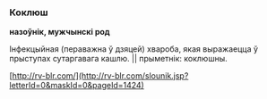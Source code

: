 ### Коклюш
**назоўнік, мужчынскі род**

Інфекцыйная (пераважна ў дзяцей) хвароба, якая выражаецца ў прыступах сутаргавага кашлю. || прыметнік: коклюшны.

<a rel="author">[http://rv-blr.com/](http://rv-blr.com/slounik.jsp?letterId=0&maskId=0&pageId=1424)</a>
